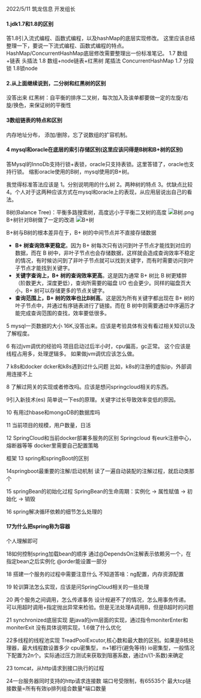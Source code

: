 2022/5/11      筑龙信息    开发组长
#### 1.jdk1.7和1.8的区别
答1.8引入流式编程、函数式编程，以及hashMap的底层实现修改。
这里应该总结整理一下，要说一下流式编程、函数式编程的特点。HashMap/ConcurrentHashMap底层修改需要整理出一份标准笔记。
1.7   数组+链表 头插法
1.8 数组+node链表+红黑树 尾插法
ConcurrentHashMap
1.7 分段锁
1.8锁node


#### 2.从上面继续说到，二分树和红黑树的区别
没答出来
红黑树：自平衡的排序二叉树，每次加入及诶单都要做一定的左旋/右旋/换色，来保证树的平衡性

#### 3数组链表的特点和区别
内存地址分布，
添加/删除，忘了说数组的扩容机制。

#### 4 mysql和oracle在底层的索引存储区别(这里应该问得是B树和B+树的区别)
答Mysql的InnoDb支持行锁+表锁，oracle只支持表锁。这里答错了，oracle也支持行锁。
缩影oracle使用的B树，mysql使用的B+树。

我觉得标准答法应该是
1。分别说明用的什么树
2。两种树的特点
3。优缺点比较
4。个人对于这两种应该方式在mysql和oracle上的表现，从应用层说出自己的看法。

B树(Balance Tree)：平衡多路搜索树，高度远小于平衡二叉树的高度
![B树.png](https://s1.328888.xyz/2022/05/14/qdFJS.png)
B+树针对B树做了一定的改进
![B+树](https://s1.328888.xyz/2022/05/14/qdVzR.png)

B+树与B树的根本差异在于，B+ 树的中间节点并不直接存储数据 
- **B+ 树查询效率更稳定**。因为 B+ 树每次只有访问到叶子节点才能找到对应的数据，而在 B 树中，非叶子节点也会存储数据，这样就会造成查询效率不稳定的情况，有时候访问到了非叶子节点就可以找到关键字，而有时需要访问到叶子节点才能找到关键字。
- **关键字查询上，B+ 树的查询效率更高**。这是因为通常 B+ 树比 B 树更矮胖（阶数更大，深度更低），查询所需要的磁盘 I/O 也会更少。同样的磁盘页大小，B+ 树可以存储更多的节点关键字。
- **查询范围上，B+ 树的效率也比B树高**。这是因为所有关键字都出现在 B+ 树的叶子节点中，并通过有序链表进行了链接。而在 B 树中则需要通过中序遍历才能完成查询范围的查找，效率要低很多。



5 mysql一页数据的大小
16K,没答出来。应该是考验具体有没有看过相关知识以及了解程度。

6 有过jvm调优的经验吗
项目启动过后半小时，cpu偏高，gc正常。
这个应该是线程占用多，处理逻辑多。
如果做jvm调优应该怎么做。

7 k8s和docker
dcker和k8s遇到过什么问题
比如，k8s的注册的虚拟ip，外部调用连接不上

8 了解过网关的实现或者修改吗。应该是想问springcloud相关的东西。

9引入新技术(es)
简单说一下es的原理。关键字过长导致效率变低的原因。

10 有用过hbase和mongoDB的数据库吗

11 当前项目的规模，用户数量，日活

12 SpringCloud和当前docker部署多服务的区别
Springcloud 有eurk注册中心，熔断器等等
docker里需要自己配置策略

框架
13 spring和springBoot的区别

14springboot最重要的注解/启动机制
读了一遍自动装配的注解过程，就启动类那个

15 springBean的初始化过程
SpringBean的生命周期：实例化 -> 属性赋值 -> 初始化 -> 销毁


16 spring解决循环依赖的细节怎么处理的



#### 17为什么把spring称为容器
个人理解即可

18如何控制spring加载bean的顺序
通过@DependsOn注解表示依赖另一个，在指定bean之后实例化
@order能设置一部分

18 搭建一个服务的过程中需要注意什么
不知道答啥：ng配置，内存资源配置

19 轮训算法怎么实现，应该是问SpringCloud相关的一些处理

20 两个服务之间调用，怎么传递事务
设计规避不了的情况，怎么用事务传递。
可以用超时调用+指定抛出异常来检验。但是无法处理A调用B，但是B超时的问题

21 synchronized底层实现
是java的jvm层面的实现，通过指令moniterEnter和moniterExit
没有具体说明实现，1.6做了什么优化

22多线程的线程池实现
TreadPoolExcutor,核心数和最大数的区别。如果是8核处理器，最大线程数设置多少
cpu密集型， n+1都行(避免等待)
io密集型，一般情况下配置为2n个。实际通过压力测试来获取到阻塞系数，通过n/(1-系数)来确定

23 tomcat，从http请求到接口执行的过程

24一台服务器同时支持的http请求连接数
端口号受限制，有65535个
最大tcp链接数量=所有有效ip排列组合数量*端口数量
